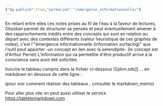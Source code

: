```yaml
---
{"dg-publish":true,"permalink":"/emergence_informationnelle/"}
---
```




En reliant entre elles ces notes prises au fil de l'eau à la faveur de lectures, Obsidian permet de structurer sa pensée et peut éventuellement amener à des rapprochements inédits entre des concepts qui sont en relation au départ avec des contextes différents (valeur heuristique de ces graphes de notes), c'est l'"émergence informationnelle (information surfacing)" que l'outil peut apporter -un concept en lien avec la sérendipité- (le concept est d'Arthur Perret)
L'information qui va permettre d'être productif arrive à la conscience sans avoir été sollicitée.

Inscrire le tableau compris dans le fichier ci-dessous ![[pkm.ods]] ... en markdown en dessous de cette ligne : 





(pour voir comment réaliser des tableaux , consulter le markdown_memo)

Pour aller plus vite on peut aussi utiliser le service https://tabletomarkdown.com